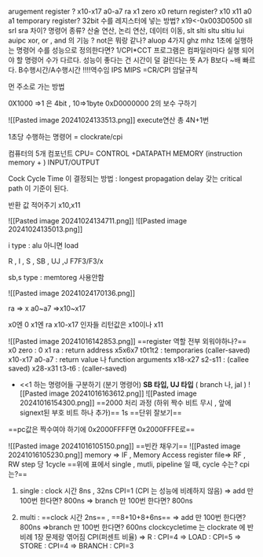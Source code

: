 arugement register ? x10-x17 a0-a7
ra x1
zero x0
return register? x10 x11 a0 a1
temporary register? 
32bit 수를 레지스터에 넣는 방법? x19<-0x003D0500
sll
srl
sra 차이?
명령어 종류? 산술 연산, 논리 연산, 데이터 이동, 
slt
slti
sltu
sltiu
lui
auipc
xor, or , and 의 기능 ?
not은 뭐랑 같나?
aluop 4가지
ghz mhz
1초에 실행하는 명령어 수를 성능으로 정의한다면? 1/CPI*CCT
프로그램은 컴파일러마다 실행 되어야 할 명령어 수가 다르다. 
성능이 좋다는 건 시간이 덜 걸린다는 뜻
A가 B보다 ~배 빠르다. B수행시간/A수행시간  !!!!역수임
IPS 
MIPS =CR/CPI
암달규칙

먼 주소로 가는 방법 

0X1000 =>1 은 4bit , 10=>1byte
0xD0000000 2의 보수 구하기

![[Pasted image 20241024133513.png]]
execute연산 총 4N+1번

1초당 수행하는 명령어  = clockrate/cpi 

컴퓨터의 5개 컴포넌트
CPU= CONTROL +DATAPATH 
MEMORY (instruction memory + )
INPUT/OUTPUT

Cock Cycle Time 이 결정되는 방법 : longest propagation delay 갖는 critical path 이 기준이 된다.

반환 값 적어주기 x10,x11

![[Pasted image 20241024134711.png]]
![[Pasted image 20241024135013.png]]

i type : alu 아니면 load

R , I , S , SB , UJ ,J
F7F3/F3/x

sb,s type : memtoreg 사용안함

![[Pasted image 20241024170136.png]]

ra => x
a0~a7 =>x10~x17

x0엔 0 x1엔 ra x10-x17 인자들 리턴값은 x10이나 x11

![[Pasted image 20241016142853.png]]
==register 역할 전부 외워야하나?==
x0 zero : 0
x1 ra : return address
x5x6x7 t0t1t2 : temporaries (caller-saved)
x10-x17 a0-a7 : return value 나 function arguments
x18-x27 s2-s11 : (callee saved)
x28-x31 t3-t6 : (caller-saved)

- <<1 하는 명령어들 구분하기  (분기 명령어) **SB 타입, UJ 타입** ( branch 나, jal )
![[Pasted image 20241016163612.png]]
![[Pasted image 20241016154300.png]]
==2000 처리 과정 (하위 짝수 비트 무시 , 앞에 signext된 부호 비트 하나 추가)==
1s ==단위 잘보기==

==pc값은 짝수여야 하기에 0x2000FFFF면 0x2000FFFE로==


![[Pasted image 20241016105150.png]]
==빈칸 채우기==
![[Pasted image 20241016105230.png]]
memory => IF ,  Memory Access
register file=> RF , RW
step 당 1cycle
==위에 표에서 single , mutli, pipeline 일 때, cycle 수는? cpi는?==
1. single : clock 시간 8ns , 32ns CPI=1 (CPI 는 성능에 비례하지 않음)
   => add 만 100번 한다면? 800ns
   => branch 만 100번 한다면? 800ns
   
2.  multi : ==clock 시간 2ns== , ==8+10+8+6ns==
    => add 만 100번 한다면? 800ns
	=>branch 만 100번 한다면? 600ns
	 clockcycletime 는 clockrate 에 반비례
	1장 문제랑 엮어짐 CPI(퍼센트 비율) 
	=> R : CPI=4
	=> LOAD : CPI=5
	=> STORE : CPI=4
	=> BRANCH : CPI=3